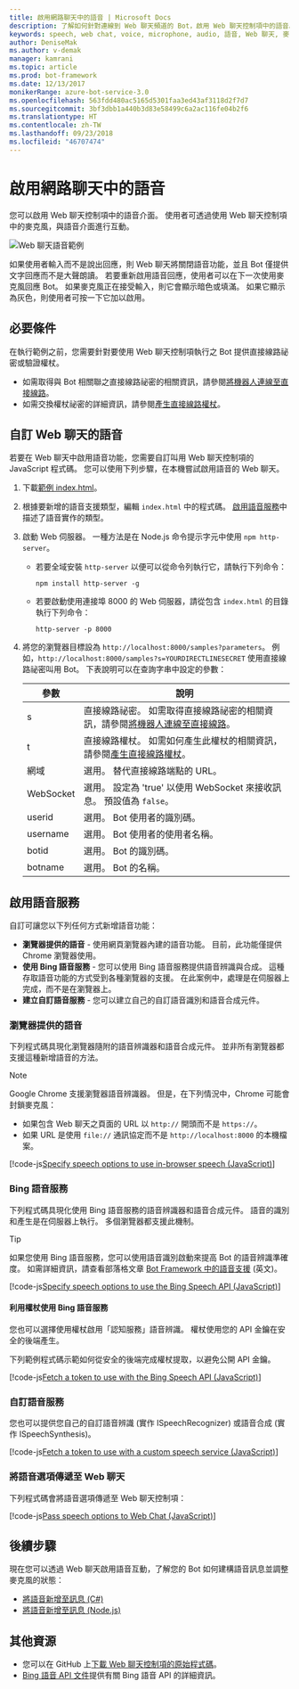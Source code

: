 ```yaml
---
title: 啟用網路聊天中的語音 | Microsoft Docs
description: 了解如何針對連線到 Web 聊天頻道的 Bot，啟用 Web 聊天控制項中的語音。
keywords: speech, web chat, voice, microphone, audio, 語音, Web 聊天, 麥克風, 音訊
author: DeniseMak
ms.author: v-demak
manager: kamrani
ms.topic: article
ms.prod: bot-framework
ms.date: 12/13/2017
monikerRange: azure-bot-service-3.0
ms.openlocfilehash: 563fdd480ac5165d5301faa3ed43af3118d2f7d7
ms.sourcegitcommit: 3bf3dbb1a440b3d83e58499c6a2ac116fe04b2f6
ms.translationtype: HT
ms.contentlocale: zh-TW
ms.lasthandoff: 09/23/2018
ms.locfileid: "46707474"
---
```

# <a name="enable-speech-in-web-chat"></a>啟用網路聊天中的語音
您可以啟用 Web 聊天控制項中的語音介面。 使用者可透過使用 Web 聊天控制項中的麥克風，與語音介面進行互動。

![Web 聊天語音範例](~/media/bot-service-channel-webchat/webchat-sample-speech.png)

如果使用者輸入而不是說出回應，則 Web 聊天將關閉語音功能，並且 Bot 僅提供文字回應而不是大聲朗讀。 若要重新啟用語音回應，使用者可以在下一次使用麥克風回應 Bot。 如果麥克風正在接受輸入，則它會顯示暗色或填滿。 如果它顯示為灰色，則使用者可按一下它加以啟用。

## <a name="prerequisites"></a>必要條件

  在執行範例之前，您需要針對要使用 Web 聊天控制項執行之 Bot 提供直接線路祕密或驗證權杖。 
  * 如需取得與 Bot 相關聯之直接線路祕密的相關資訊，請參閱[將機器人連線至直接線路](bot-service-channel-connect-directline.md)。
  * 如需交換權杖祕密的詳細資訊，請參閱[產生直接線路權杖](rest-api/bot-framework-rest-direct-line-3-0-authentication.md)。

## <a name="customizing-web-chat-for-speech"></a>自訂 Web 聊天的語音
若要在 Web 聊天中啟用語音功能，您需要自訂叫用 Web 聊天控制項的 JavaScript 程式碼。 您可以使用下列步驟，在本機嘗試啟用語音的 Web 聊天。

1. 下載[範例 index.html](https://aka.ms/web-chat-speech-sample)。 <!-- this aka.ms link needs to be updated if the sample location changes -->
2. 根據要新增的語音支援類型，編輯 `index.html` 中的程式碼。 [啟用語音服務](#enable-speech-services)中描述了語音實作的類型。 
3. 啟動 Web 伺服器。 一種方法是在 Node.js 命令提示字元中使用 `npm http-server`。

   * 若要全域安裝 `http-server` 以便可以從命令列執行它，請執行下列命令：

     ```
     npm install http-server -g
     ```

   * 若要啟動使用連接埠 8000 的 Web 伺服器，請從包含 `index.html` 的目錄執行下列命令：

     ```
     http-server -p 8000
     ```
4. 將您的瀏覽器目標設為 `http://localhost:8000/samples?parameters`。 例如，`http://localhost:8000/samples?s=YOURDIRECTLINESECRET` 使用直接線路祕密叫用 Bot。 下表說明可以在查詢字串中設定的參數：

   | 參數 | 說明 |
   |-----------|-------------|
   | s | 直接線路祕密。 如需取得直接線路祕密的相關資訊，請參閱[將機器人連線至直接線路](bot-service-channel-connect-directline.md)。 |
   | t | 直接線路權杖。 如需如何產生此權杖的相關資訊，請參閱[產生直接線路權杖](rest-api/bot-framework-rest-direct-line-3-0-authentication.md)。 |
   | 網域 | 選用。 替代直接線路端點的 URL。  |
   | WebSocket | 選用。 設定為 'true' 以使用 WebSocket 來接收訊息。 預設值為 `false`。 |
   | userid | 選用。 Bot 使用者的識別碼。  |
   | username | 選用。 Bot 使用者的使用者名稱。  |
   | botid | 選用。 Bot 的識別碼。 |
   | botname | 選用。 Bot 的名稱。 |


## <a name="enable-speech-services"></a>啟用語音服務
自訂可讓您以下列任何方式新增語音功能：

* **瀏覽器提供的語音** - 使用網頁瀏覽器內建的語音功能。 目前，此功能僅提供 Chrome 瀏覽器使用。
* **使用 Bing 語音服務** - 您可以使用 Bing 語音服務提供語音辨識與合成。 這種存取語音功能的方式受到各種瀏覽器的支援。 在此案例中，處理是在伺服器上完成，而不是在瀏覽器上。
* **建立自訂語音服務** - 您可以建立自己的自訂語音識別和語音合成元件。

### <a name="browser-provided-speech"></a>瀏覽器提供的語音

下列程式碼具現化瀏覽器隨附的語音辨識器和語音合成元件。 並非所有瀏覽器都支援這種新增語音的方法。 

> [!NOTE] 
> Google Chrome 支援瀏覽器語音辨識器。 但是，在下列情況中，Chrome 可能會封鎖麥克風：
> * 如果包含 Web 聊天之頁面的 URL 以 `http://` 開頭而不是 `https://`。
> * 如果 URL 是使用 `file://` 通訊協定而不是 `http://localhost:8000` 的本機檔案。

[!code-js[Specify speech options to use in-browser speech (JavaScript)](./includes/code/bot-service-channel-connect-webchat-speech.js#BrowserSpeech)]

### <a name="bing-speech-service"></a>Bing 語音服務

下列程式碼具現化使用 Bing 語音服務的語音辨識器和語音合成元件。 語音的識別和產生是在伺服器上執行。 多個瀏覽器都支援此機制。 

> [!TIP]
> 如果您使用 Bing 語音服務，您可以使用語音識別啟動來提高 Bot 的語音辨識準確度。 如需詳細資訊，請查看部落格文章 [Bot Framework 中的語音支援](https://blog.botframework.com/2017/06/26/Speech-To-Text) \(英文\)。

[!code-js[Specify speech options to use the Bing Speech API (JavaScript)](./includes/code/bot-service-channel-connect-webchat-speech.js#BingSpeech)]

#### <a name="use-the-bing-speech-service-with-a-token"></a>利用權杖使用 Bing 語音服務

您也可以選擇使用權杖啟用「認知服務」語音辨識。 權杖使用您的 API 金鑰在安全的後端產生。

下列範例程式碼示範如何從安全的後端完成權杖提取，以避免公開 API 金鑰。

[!code-js[Fetch a token to use with the Bing Speech API (JavaScript)](./includes/code/bot-service-channel-connect-webchat-speech.js#FetchToken)]

### <a name="custom-speech-service"></a>自訂語音服務

您也可以提供您自己的自訂語音辨識 (實作 ISpeechRecognizer) 或語音合成 (實作 ISpeechSynthesis)。 

[!code-js[Fetch a token to use with a custom speech service (JavaScript)](./includes/code/bot-service-channel-connect-webchat-speech.js#CustomSpeechService)]

### <a name="pass-the-speech-options-to-web-chat"></a>將語音選項傳遞至 Web 聊天

下列程式碼會將語音選項傳遞至 Web 聊天控制項：

[!code-js[Pass speech options to Web Chat (JavaScript)](./includes/code/bot-service-channel-connect-webchat-speech.js#PassSpeechOptionsToWebChat)]

## <a name="next-steps"></a>後續步驟
現在您可以透過 Web 聊天啟用語音互動，了解您的 Bot 如何建構語音訊息並調整麥克風的狀態：
* [將語音新增至訊息 (C#)](dotnet/bot-builder-dotnet-text-to-speech.md)
* [將語音新增至訊息 (Node.js)](nodejs/bot-builder-nodejs-text-to-speech.md)

## <a name="additional-resources"></a>其他資源

* 您可以在 GitHub 上[下載 Web 聊天控制項的原始程式碼](https://github.com/Microsoft/BotFramework-WebChat)。
* [Bing 語音 API 文件](https://docs.microsoft.com/azure/cognitive-services/speech/home)提供有關 Bing 語音 API 的詳細資訊。

